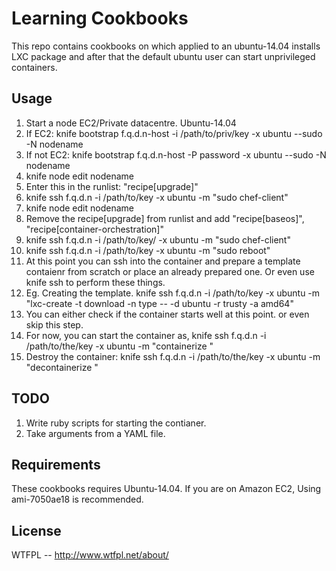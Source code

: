 Learning Cookbooks
==================
This repo contains cookbooks on which applied to an ubuntu-14.04 installs LXC package and 
after that the default ubuntu user can start unprivileged containers.

Usage
-----
1. Start a node EC2/Private datacentre. Ubuntu-14.04
2. If EC2: knife bootstrap f.q.d.n-host -i /path/to/priv/key -x ubuntu --sudo -N nodename
3. If not EC2: knife bootstrap f.q.d.n-host -P password -x ubuntu --sudo -N nodename
4. knife node edit nodename
5. Enter this in the runlist: "recipe[upgrade]"
6. knife ssh f.q.d.n -i /path/to/key -x ubuntu -m "sudo chef-client"
7. knife node edit nodename
8. Remove the recipe[upgrade] from runlist and add "recipe[baseos]", "recipe[container-orchestration]"
9. knife ssh f.q.d.n -i /path/to/key/ -x ubuntu -m "sudo chef-client"
10. knife ssh f.q.d.n -i /path/to/key -x ubuntu -m "sudo reboot"
11. At this point you can ssh into the container and prepare a template contaienr from scratch or place an already prepared one. Or even use knife ssh to perform these things.
12. Eg. Creating the template. knife ssh f.q.d.n -i /path/to/key -x ubuntu -m "lxc-create -t download -n type -- -d ubuntu -r trusty -a amd64"
13. You can either check if the container starts well at this point. or even skip this step.
14. For now, you can start the container as, knife ssh f.q.d.n -i /path/to/the/key -x ubuntu -m "containerize <name> <type>"
15. Destroy the container: knife ssh f.q.d.n -i /path/to/the/key -x ubuntu -m "decontainerize <name>"

TODO
----
1. Write ruby scripts for starting the contianer.
2. Take arguments from a YAML file.

Requirements
------------
These cookbooks requires Ubuntu-14.04. If you are on Amazon EC2, Using ami-7050ae18 is recommended.


License
-------
WTFPL -- http://www.wtfpl.net/about/
